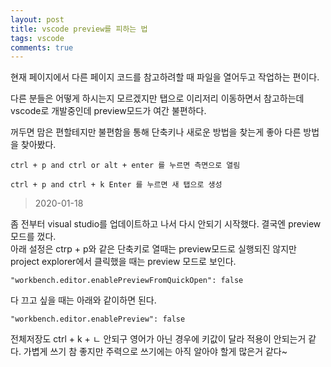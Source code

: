 ```yaml
---
layout: post
title: vscode preview를 피하는 법
tags: vscode
comments: true
---
```


현재 페이지에서 다른 페이지 코드를 참고하려할 때 파일을 열어두고 작업하는 편이다.  

다른 분들은 어떻게 하시는지 모르겠지만 탭으로 이리저리 이동하면서 참고하는데 vscode로 개발중인데 preview모드가 여간 불편하다.  

꺼두면 맘은 편할테지만 불편함을 통해 단축키나 새로운 방법을 찾는게 좋아 다른 방법을 찾아봤다.
````
ctrl + p and ctrl or alt + enter 를 누르면 측면으로 열림
````

````
ctrl + p and ctrl + k Enter 를 누르면 새 탭으로 생성
````

> 2020-01-18  

좀 전부터 visual studio를 업데이트하고 나서 다시 안되기 시작했다. 결국엔 preview모드를 껐다.  
아래 설정은 ctrp + p와 같은 단축키로 열때는 preview모드로 실행되진 않지만 project explorer에서 클릭했을 때는 preview 모드로 보인다.
```
"workbench.editor.enablePreviewFromQuickOpen": false
```
다 끄고 싶을 때는 아래와 같이하면 된다.
```
"workbench.editor.enablePreview": false
```
전체저장도 ctrl + k + ㄴ 안되구 영어가 아닌 경우에 키값이 달라 적용이 안되는거 같다. 가볍게 쓰기 참 좋지만 주력으로 쓰기에는 아직 알아야 할게 많은거 같다~
